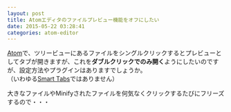 ```yaml
---
layout: post
title: Atomエディタのファイルプレビュー機能をオフにしたい
date: 2015-05-22 03:28:41
categories: atom-editor
---
```

<p><a href="https://atom.io/" rel="nofollow">Atom</a>で、ツリービューにあるファイルをシングルクリックするとプレビューとしてタブが開きますが、これを<strong>ダブルクリックでのみ開く</strong>ようにしたいのですが、設定方法やプラグインはありますでしょうか。<br>
（いわゆる<a href="https://github.com/atom/tree-view/issues/3" rel="nofollow">Smart Tabs</a>ではありません）</p>

<p>大きなファイルやMinifyされたファイルを何気なくクリックするたびにフリーズするので・・・</p>
